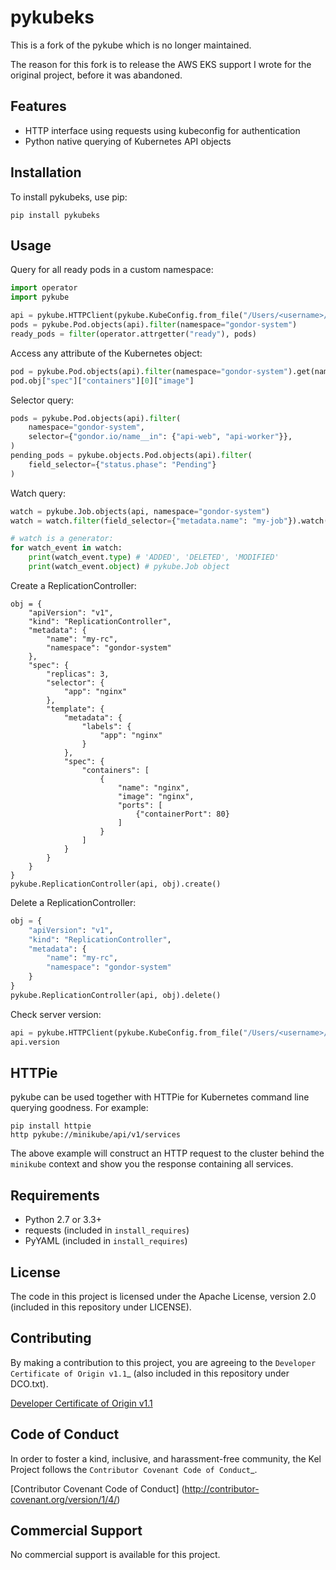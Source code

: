 # pykubeks

This is a fork of the pykube which is no longer maintained.

The reason for this fork is to release the AWS EKS support I wrote for
the original project, before it was abandoned.


## Features

* HTTP interface using requests using kubeconfig for authentication
* Python native querying of Kubernetes API objects

## Installation

To install pykubeks, use pip:

    pip install pykubeks

## Usage

Query for all ready pods in a custom namespace:

```python
import operator
import pykube

api = pykube.HTTPClient(pykube.KubeConfig.from_file("/Users/<username>/.kube/config"))
pods = pykube.Pod.objects(api).filter(namespace="gondor-system")
ready_pods = filter(operator.attrgetter("ready"), pods)
```

Access any attribute of the Kubernetes object:

```python
pod = pykube.Pod.objects(api).filter(namespace="gondor-system").get(name="my-pod")
pod.obj["spec"]["containers"][0]["image"]
```

Selector query:

```python
pods = pykube.Pod.objects(api).filter(
    namespace="gondor-system",
    selector={"gondor.io/name__in": {"api-web", "api-worker"}},
)
pending_pods = pykube.objects.Pod.objects(api).filter(
    field_selector={"status.phase": "Pending"}
)
```

Watch query:

```python
watch = pykube.Job.objects(api, namespace="gondor-system")
watch = watch.filter(field_selector={"metadata.name": "my-job"}).watch()

# watch is a generator:
for watch_event in watch:
    print(watch_event.type) # 'ADDED', 'DELETED', 'MODIFIED'
    print(watch_event.object) # pykube.Job object
```

Create a ReplicationController:

```
obj = {
    "apiVersion": "v1",
    "kind": "ReplicationController",
    "metadata": {
        "name": "my-rc",
        "namespace": "gondor-system"
    },
    "spec": {
        "replicas": 3,
        "selector": {
            "app": "nginx"
        },
        "template": {
            "metadata": {
                "labels": {
                    "app": "nginx"
                }
            },
            "spec": {
                "containers": [
                    {
                        "name": "nginx",
                        "image": "nginx",
                        "ports": [
                            {"containerPort": 80}
                        ]
                    }
                ]
            }
        }
    }
}
pykube.ReplicationController(api, obj).create()
```

Delete a ReplicationController:

```python
obj = {
    "apiVersion": "v1",
    "kind": "ReplicationController",
    "metadata": {
        "name": "my-rc",
        "namespace": "gondor-system"
    }
}
pykube.ReplicationController(api, obj).delete()
```

Check server version:

```python
api = pykube.HTTPClient(pykube.KubeConfig.from_file("/Users/<username>/.kube/config"))
api.version
```

## HTTPie

pykube can be used together with HTTPie for Kubernetes command line querying goodness. For example:

```
pip install httpie
http pykube://minikube/api/v1/services
```

The above example will construct an HTTP request to the cluster behind the ``minikube`` context and
show you the response containing all services.

## Requirements

* Python 2.7 or 3.3+
* requests (included in ``install_requires``)
* PyYAML (included in ``install_requires``)

## License

The code in this project is licensed under the Apache License, version 2.0
(included in this repository under LICENSE).


## Contributing

By making a contribution to this project, you are agreeing to the `Developer
Certificate of Origin v1.1`_ (also included in this repository under DCO.txt).

[Developer Certificate of Origin v1.1](http://developercertificate.org)


## Code of Conduct

In order to foster a kind, inclusive, and harassment-free community, the Kel
Project follows the `Contributor Covenant Code of Conduct`_.

[Contributor Covenant Code of Conduct] (http://contributor-covenant.org/version/1/4/)


## Commercial Support

No commercial support is available for this project.

